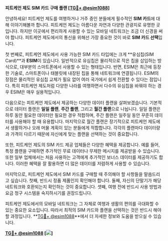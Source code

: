 **피트케언 제도 SIM 카드 구매 플랜 [[TG💪+ @esim1088](https://t.me/s/esim1088)]**

안녕하세요! 피트케언 제도를 여행하거나 거주 중인 분들에게 필수적인 **SIM 카드**에 대해 이야기해볼까 합니다. 피트케언 제도는 아름다운 자연과 다양한 관광지로 유명한 곳입니다. 하지만 이곳에서 편리하게 사용할 수 있는 모바일 네트워크는 조금 더 신경을 써야 합니다. 피트케언 제도에서의 통신을 위해선 가장 중요한 것이 바로 **SIM 카드 선택**입니다.

첫 번째로, 피트케언 제도에서 사용 가능한 SIM 카드 타입에는 크게 **유심칩(SIM Card)**과 **ESIM**이 있습니다. 일반적으로 유심칩은 물리적으로 작은 칩을 삽입하는 방식으로, 대부분의 스마트폰에서 사용할 수 있는 형태입니다. 반면, ESIM은 최근에 등장한 기술로, 스마트폰이나 태블릿에 내장된 칩을 통해 네트워크에 연결됩니다. ESIM의 장점은 물리적인 유심칩 교체가 필요 없어 여러 국가에서 쉽게 전환할 수 있다는 점입니다. 특히 피트케언 제도처럼 다양한 나라를 여행하면서 다수의 유심칩을 바꿔야 하는 경우 ESIM은 매우 실용적입니다.

다음으로는 피트케언 제도에서 제공하는 다양한 데이터 플랜을 살펴보겠습니다. 기본적으로 데이터 플랜은 **일일 플랜**, **주간 플랜**, 그리고 **월간 플랜**으로 나뉩니다. 일일 플랜은 하루 동안 필요한 데이터만 필요한 경우 적합하며, 주간 플랜은 일주일 동안 꾸준히 데이터를 사용해야 할 때 유용합니다. 마지막으로 월간 플랜은 장기적으로 피트케언 제도에서 생활하거나 오래 머물 계획이 있는 분들에게 적합합니다. 각각의 플랜마다 데이터량과 가격이 다르기 때문에 자신에게 맞는 플랜을 선택하는 것이 중요합니다.

또한, 피트케언 제도의 SIM 카드 제공 업체들은 다양한 혜택을 제공합니다. 예를 들어, 특정 플랜을 구매하면 추가적인 무료 데이터나 무제한 메시지를 제공받을 수 있습니다. 또한 일부 업체에서는 처음 사용하는 고객에게 추가적인 보너스 데이터를 제공하기도 합니다. 이러한 혜택을 잘 활용하면 더 많은 데이터를 저렴하게 사용할 수 있습니다.

마지막으로, 피트케언 제도에서 SIM 카드를 구매할 때 주의해야 할 사항들을 말씀드리고 싶습니다. 첫째, 반드시 정품 제품인지 확인해야 합니다. 둘째, 자신의 단말기가 해당 네트워크와 호환되는지 확인하는 것이 중요합니다. 셋째, 여행 전에 반드시 사용 방법과 요금 청구 시스템을 숙지하시기를 권장드립니다.

피트케언 제도에서의 모바일 네트워크는 그 자체로 여행과 생활의 편의를 극대화할 수 있는 중요한 요소입니다. 따라서 최적의 SIM 카드와 플랜을 선택하는 것은 반드시 해야 할 과정입니다. **[TG💪+ @esim1088](https://t.me/s/esim1088)**에서 더 자세한 정보와 도움을 받으실 수 있습니다.

**[TG💪+ @esim1088](https://t.me/s/esim1088) [![](https://i.postimg.cc/Y0z9fWf4/image.png)]**